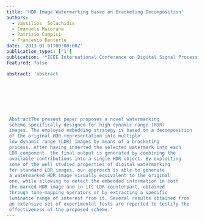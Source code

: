 ```yaml
---
title: 'HDR Image Watermarking based on Bracketing Decomposition'
authors:
  - Vassilios  Solachidis
  - Emanuele Maiorana
  - Patrizio Campisi
  - Francesco Banterle
date: '2013-01-01T00:00:00Z'
publication_types: ['1']
publication: '*IEEE International Conference on Digital Signal Processing (18th DSP 2013)*'
featured: false

abstract: 'abstract 	 	 	     AbstractThe present paper proposes a novel watermarking scheme specifically designed for high dynamic range (HDR) images. The employed embedding strategy is based on a decomposition of the original HDR representation into multiple low dynamic range (LDR) images by means of a bracketing process. After having inserted the selected watermark into each LDR component, the final output is generated by combining the available contributions into a single HDR object. By exploiting some of the well studied properties of digital watermarking for standard LDR images, our approach is able to generate a watermarked HDR image visually equivalent to the original one, while allowing to detect the embedded information in both the marked HDR image and in its LDR counterpart, obtained through tone-mapping operators or by extracting a specific luminance range of interest from it. Several results obtained from an extensive set of experimental tests are reported to testify the effectiveness of the proposed scheme.'
---
```

